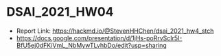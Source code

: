 # DSAI_2021_HW04
* Report Link: https://hackmd.io/@StevenHHChen/dsai_2021_hw4_stch
* https://docs.google.com/presentation/d/1jHs-poRrvScIr5I-BfU5ej0dFKiVmL_NbMywTLvhbDo/edit?usp=sharing
